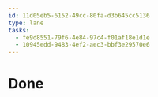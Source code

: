 ```yaml
---
id: 11d05eb5-6152-49cc-80fa-d3b645cc5136
type: lane
tasks:
  - fe9d8551-79f6-4e84-97c4-f01af18e1d1e
  - 10945edd-9483-4ef2-aec3-bbf3e29570e6
---
```


# Done
